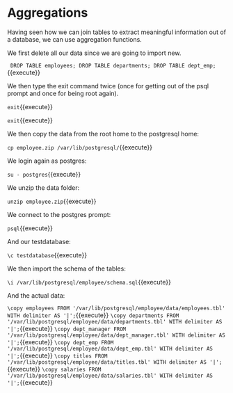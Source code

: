 # Aggregations

Having seen how we can join tables to extract meaningful information out of a
database, we can use aggregation functions.

We first delete all our data since we are going to import new.

`
DROP TABLE employees;
DROP TABLE departments;
DROP TABLE dept_emp;`{{execute}}

We then type the exit command twice (once for getting out of the psql prompt
and once for being root again).

`exit`{{execute}}

`exit`{{execute}}

We then copy the data from the root home to the postgresql home:

`cp employee.zip /var/lib/postgresql/`{{execute}}

We login again as postgres:

`su - postgres`{{execute}}

We unzip the data folder:

`unzip employee.zip`{{execute}}

We connect to the postgres prompt:

`psql`{{execute}}

And our testdatabase:

`\c testdatabase`{{execute}}

We then import the schema of the tables:

`\i /var/lib/postgresql/employee/schema.sql`{{execute}}

And the actual data:

`\copy employees FROM '/var/lib/postgresql/employee/data/employees.tbl' WITH delimiter AS '|';`{{execute}}
`\copy departments FROM '/var/lib/postgresql/employee/data/departments.tbl' WITH delimiter AS '|';`{{execute}}
`\copy dept_manager FROM '/var/lib/postgresql/employee/data/dept_manager.tbl' WITH delimiter AS '|';`{{execute}}
`\copy dept_emp FROM '/var/lib/postgresql/employee/data/dept_emp.tbl' WITH delimiter AS '|';`{{execute}}
`\copy titles FROM '/var/lib/postgresql/employee/data/titles.tbl' WITH delimiter AS '|';`{{execute}}
`\copy salaries FROM '/var/lib/postgresql/employee/data/salaries.tbl' WITH delimiter AS '|';`{{execute}}
